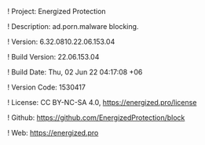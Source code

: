 ! Project: Energized Protection

! Description: ad.porn.malware blocking.

! Version: 6.32.0810.22.06.153.04

! Build Version: 22.06.153.04

! Build Date: Thu, 02 Jun 22 04:17:08 +06

! Version Code: 1530417

! License: CC BY-NC-SA 4.0, https://energized.pro/license

! Github: https://github.com/EnergizedProtection/block

! Web: https://energized.pro

